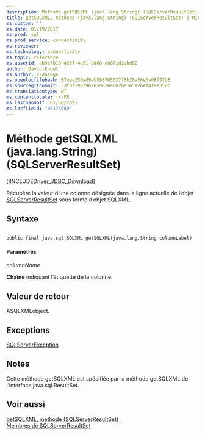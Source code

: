```yaml
---
description: Méthode getSQLXML (java.lang.String) (SQLServerResultSet)
title: getSQLXML, méthode (java.lang.String) (SQLServerResultSet) | Microsoft Docs
ms.custom: ''
ms.date: 01/19/2017
ms.prod: sql
ms.prod_service: connectivity
ms.reviewer: ''
ms.technology: connectivity
ms.topic: reference
ms.assetid: ab9c7b10-026f-4a51-8d60-e6871d1abd02
author: David-Engel
ms.author: v-daenge
ms.openlocfilehash: 07eea350ed9eb598705037f8b28a36e6a08f97b8
ms.sourcegitcommit: 33f0f190f962059826e002be165a2bef4f9e350c
ms.translationtype: HT
ms.contentlocale: fr-FR
ms.lasthandoff: 01/30/2021
ms.locfileid: "99174989"
---
```

# <a name="getsqlxml-method-javalangstring-sqlserverresultset"></a>Méthode getSQLXML (java.lang.String) (SQLServerResultSet)
[!INCLUDE[Driver_JDBC_Download](../../../includes/driver_jdbc_download.md)]

  Récupère la valeur d’une colonne désignée dans la ligne actuelle de l’objet [SQLServerResultSet](../../../connect/jdbc/reference/sqlserverresultset-class.md) sous forme d’objet SQLXML.  
  
## <a name="syntax"></a>Syntaxe  
  
```  
  
public final java.sql.SQLXML getSQLXML(java.lang.String columnLabel)  
```  
  
#### <a name="parameters"></a>Paramètres  
 *columnName*  
  
 **Chaîne** indiquant l’étiquette de la colonne.  
  
## <a name="return-value"></a>Valeur de retour  
 ASQLXMLobject.  
  
## <a name="exceptions"></a>Exceptions  
 [SQLServerException](../../../connect/jdbc/reference/sqlserverexception-class.md)  
  
## <a name="remarks"></a>Notes  
 Cette méthode getSQLXML est spécifiée par la méthode getSQLXML de l’interface java.sql.ResultSet.  
  
## <a name="see-also"></a>Voir aussi  
 [getSQLXML, méthode &#40;SQLServerResultSet&#41;](../../../connect/jdbc/reference/getsqlxml-method-sqlserverresultset.md)   
 [Membres de SQLServerResultSet](../../../connect/jdbc/reference/sqlserverresultset-members.md)  
  
  
